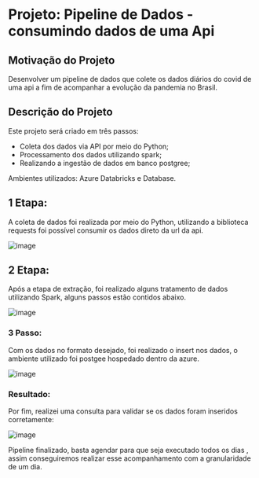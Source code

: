 # Projeto: Pipeline de Dados - consumindo dados de uma Api

## Motivação do Projeto
 
Desenvolver um pipeline de dados que colete os dados diários do covid de uma api  a fim de acompanhar a evolução da pandemia no Brasil. 

## Descrição do Projeto 

Este projeto será criado em três passos:

  * Coleta dos dados via API por meio do Python;  
  * Processamento dos dados utilizando spark;
  * Realizando a ingestão de dados em banco postgree;

Ambientes utilizados: Azure Databricks e Database. 

## 1 Etapa:

A coleta de dados foi realizada por meio do Python, utilizando a biblioteca requests foi possível consumir os dados direto da url da api. 

![image](https://user-images.githubusercontent.com/89877903/177430387-20beb8cb-e35a-4fa3-aae1-12793e6299ee.png)


## 2 Etapa: 

Após a etapa de extração, foi realizado alguns tratamento de dados utilizando Spark, alguns passos estão contidos abaixo.

![image](https://user-images.githubusercontent.com/89877903/177430501-7f12df9e-df60-4622-b7ed-7f479d2dd9ca.png)

### 3 Passo:

Com os dados no formato desejado, foi realizado o insert nos dados, o ambiente utilizado foi postgee hospedado dentro da azure.

![image](https://user-images.githubusercontent.com/89877903/177430654-099b7326-f831-4a3b-9003-ee3847a7098d.png)


### Resultado: 

Por fim, realizei uma consulta para validar se os dados foram inseridos corretamente:

![image](https://user-images.githubusercontent.com/89877903/177430791-9191d61b-6483-46aa-b698-86e5eeb7f8fc.png)


Pipeline finalizado, basta agendar para que seja executado todos os dias , assim conseguiremos realizar esse acompanhamento com a granularidade de um dia. 



